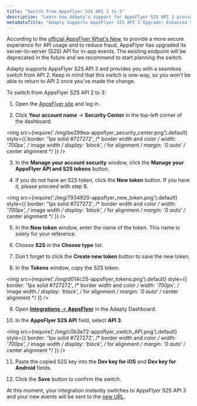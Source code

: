 ```yaml
---
title: "Switch from AppsFlyer S2S API 2 to 3"
description: "Learn how Adapty's support for AppsFlyer S2S API 3 provides a seamless transition from API 2, enhancing security and reducing fraud in in-app events. Switch today"
metadataTitle: "Adapty Supports AppsFlyer S2S API 3 Upgrade: Enhanced Security and Fraud Reduction"
---
```


According to the [official AppsFlyer What's New](https://support.appsflyer.com/hc/en-us/articles/20509378973457-Bulletin-Upgrading-the-AppsFlyer-S2S-API), to provide a more secure experience for API usage and to reduce fraud, AppsFlyer has upgraded its server-to-server (S2S) API for in-app events. The existing endpoint will be deprecated in the future and we recommend to start planning the switch. 

Adapty supports AppsFlyer S2S API 3 and provides you with a seamless switch from API 2. Keep in mind that this switch is one-way, so you won’t be able to return to API 2 once you’ve made the change.

To switch from AppsFlyer S2S API 2 to 3:

1. Open the [AppsFlyer site](https://appsflyer.com/home) and log in.

2. Click **Your account name** -> **Security Center** in the top-left corner of the dashboard.

   
<img
  src={require('./img/be299ea-appsflyer_security_center.png').default}
  style={{
    border: '1px solid #727272', /* border width and color */
    width: '700px', /* image width */
    display: 'block', /* for alignment */
    margin: '0 auto' /* center alignment */
  }}
/>




3. In the **Manage your account security** window, click the **Manage your AppsFlyer API and S2S tokens** button.

4. If you do not have an S2S token, click the **New token** button. If you have it, please proceed with step 8.

   
<img
  src={require('./img/7934920-appsflyer_new_token.png').default}
  style={{
    border: '1px solid #727272', /* border width and color */
    width: '700px', /* image width */
    display: 'block', /* for alignment */
    margin: '0 auto' /* center alignment */
  }}
/>




5. In the **New token** window, enter the name of the token. This name is solely for your reference. 

6. Choose **S2S** in the **Choose type** list.

7. Don't forget to click the **Create new token** button to save the new token.

8. In the **Tokens** window, copy the S2S token.

   
<img
  src={require('./img/d014c25-appsflyer_tokens.png').default}
  style={{
    border: '1px solid #727272', /* border width and color */
    width: '700px', /* image width */
    display: 'block', /* for alignment */
    margin: '0 auto' /* center alignment */
  }}
/>




9. Open [**Integrations** -> **AppsFlyer**](https://app.adapty.io/integrations/appsflyer) in the Adapty Dashboard.

10. In the **AppsFlyer S2S API** field, select **API 3**.

    
<img
  src={require('./img/c0b3e72-appsflyer_switch_API.png').default}
  style={{
    border: '1px solid #727272', /* border width and color */
    width: '700px', /* image width */
    display: 'block', /* for alignment */
    margin: '0 auto' /* center alignment */
  }}
/>




11. Paste the copied S2S key into the **Dev key for iOS** and **Dev key for Android** fields. 

12. Click the **Save** button to confirm the switch.

At this moment, your integration instantly switches to AppsFlyer S2S API 3 and your new events will be sent to the  [new URL](https://api3.appsflyer.com/inappevent).